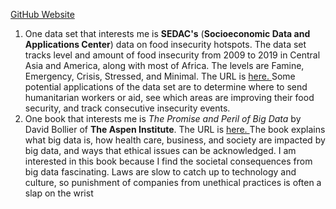 <a href="https://ahtn94.github.io"> GitHub Website </a>
1. One data set that interests me is **SEDAC's** (**Socioeconomic Data and Applications Center**) data on food insecurity hotspots. The data set tracks level and amount of food insecurity from 2009 to 2019 in Central Asia and America, along with most of Africa. The levels are Famine, Emergency, Crisis, Stressed, and Minimal. The URL is <a href="https://sedac.ciesin.columbia.edu/data/set/food-food-insecurity-hotspots"> here. </a> Some potential applications of the data set are to determine where to send humanitarian workers or aid, see which areas are improving their food security, and track consecutive insecurity events.
2. One book that interests me is _The Promise and Peril of Big Data_ by David Bollier of **The Aspen Institute**. The URL is <a href="https://www.aspeninstitute.org/wp-content/uploads/files/content/docs/pubs/The_Promise_and_Peril_of_Big_Data.pdf"> here. </a> The book explains what big data is, how health care, business, and society are impacted by big data, and ways that ethical issues can be acknowledged. I am interested in this book because I find the societal consequences from big data fascinating. Laws are slow to catch up to technology and culture, so punishment of companies from unethical practices is often a slap on the wrist
